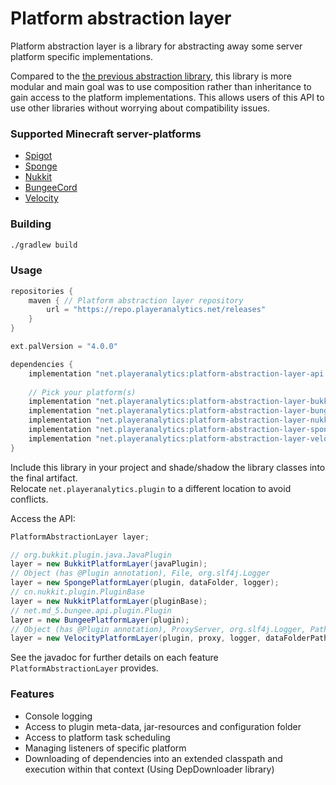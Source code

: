 # Platform abstraction layer

Platform abstraction layer is a library for abstracting away some server platform specific implementations.

Compared to the [the previous abstraction library](https://github.com/AuroraLS3/Abstract-Plugin-Framework), this library
is more modular and main goal was to use composition rather than inheritance to gain access to the platform
implementations. This allows users of this API to use other libraries without worrying about compatibility issues.

### Supported Minecraft server-platforms

- [Spigot](https://www.spigotmc.org/)
- [Sponge](https://www.spongepowered.org/)
- [Nukkit](https://cloudburstmc.org/)
- [BungeeCord](https://www.spigotmc.org/wiki/bungeecord/)
- [Velocity](https://www.velocitypowered.com/)

### Building

```bash
./gradlew build
```

### Usage

```groovy
repositories {
    maven { // Platform abstraction layer repository
        url = "https://repo.playeranalytics.net/releases"
    }
}

ext.palVersion = "4.0.0"

dependencies {
    implementation "net.playeranalytics:platform-abstraction-layer-api:$palVersion"
    
    // Pick your platform(s)
    implementation "net.playeranalytics:platform-abstraction-layer-bukkit:$palVersion"
    implementation "net.playeranalytics:platform-abstraction-layer-bungeecord:$palVersion"
    implementation "net.playeranalytics:platform-abstraction-layer-nukkit:$palVersion"
    implementation "net.playeranalytics:platform-abstraction-layer-sponge:$palVersion"
    implementation "net.playeranalytics:platform-abstraction-layer-velocity:$palVersion"
}
```

Include this library in your project and shade/shadow the library classes into the final artifact.  
Relocate `net.playeranalytics.plugin` to a different location to avoid conflicts.

Access the API:

```java
PlatformAbstractionLayer layer;

// org.bukkit.plugin.java.JavaPlugin
layer = new BukkitPlatformLayer(javaPlugin); 
// Object (has @Plugin annotation), File, org.slf4j.Logger
layer = new SpongePlatformLayer(plugin, dataFolder, logger); 
// cn.nukkit.plugin.PluginBase
layer = new NukkitPlatformLayer(pluginBase);
// net.md_5.bungee.api.plugin.Plugin
layer = new BungeePlatformLayer(plugin);
// Object (has @Plugin annotation), ProxyServer, org.slf4j.Logger, Path
layer = new VelocityPlatformLayer(plugin, proxy, logger, dataFolderPath);     
```

See the javadoc for further details on each feature `PlatformAbstractionLayer` provides.

### Features

- Console logging
- Access to plugin meta-data, jar-resources and configuration folder
- Access to platform task scheduling
- Managing listeners of specific platform
- Downloading of dependencies into an extended classpath and execution within that context (Using DepDownloader library)

